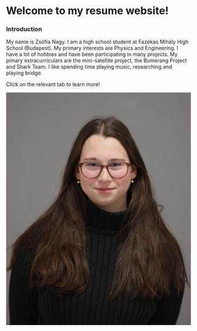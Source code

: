 # Welcome to my resume website!


### Introduction

My name is Zsófia Nagy. I am a high school student at Fazekas Mihály High School (Budapest). My primary interests are Physics and Engineering. I have a lot of hobbies and have been participating in many projects. My pimary extracurriculars are the mini-satellite project, the Bumerang Project and Shark Team. I like spending time playing music, researching and playing bridge.

Click on the relevant tab to learn more!

![Alt text](images\önarckép.jpg)









